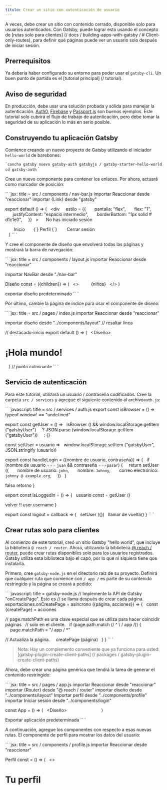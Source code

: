 ```yaml
---
título: Crear un sitio con autenticación de usuario
---
```


A veces, debe crear un sitio con contenido cerrado, disponible solo para usuarios autenticados. Con Gatsby, puede lograr esto usando el concepto de [rutas solo para clientes] (/ docs / building-apps-with-gatsby / # Client-only-routes), para definir qué páginas puede ver un usuario solo después de iniciar sesión.

## Prerrequisitos

Ya debería haber configurado su entorno para poder usar el `gatsby-cli`. Un buen punto de partida es el [tutorial principal] (/ tutorial).

## Aviso de seguridad

En producción, debe usar una solución probada y sólida para manejar la autenticación. [Auth0](https://www.auth0.com), [Firebase](https://firebase.google.com) y [Passport.js](http://passportjs.org) son buenos ejemplos. Este tutorial solo cubrirá el flujo de trabajo de autenticación, pero debe tomar la seguridad de su aplicación lo más en serio posible.

## Construyendo tu aplicación Gatsby

Comience creando un nuevo proyecto de Gatsby utilizando el iniciador `hello-world` de barebones:

`` `concha gatsby nuevo gatsby-auth gatsbyjs / gatsby-starter-hello-world cd gatsby-auth `` `

Cree un nuevo componente para contener los enlaces. Por ahora, actuará como marcador de posición:

`` `jsx: title = src / components / nav-bar.js
importar Reaccionar desde "reaccionar"
importar {Link} desde "gatsby"

export default () => (
  <div
    estilo = {{
      pantalla: "flex",
      flex: "1",
      justifyContent: "espacio intermedio",
      borderBottom: "1px solid # d1c1e0",
    }}
  >
    <span> No has iniciado sesión </span>

<nav>
      <Link to = "/"> Inicio </Link>
      {`} <Enlace a = "/"> Perfil </Link> {`}
      <Link to = "/"> Cerrar sesión </Link>
    </nav>
  </div>
)
`` `

Y cree el componente de diseño que envolverá todas las páginas y mostrará la barra de navegación:

`` `jsx: title = src / components / layout.js
importar Reaccionar desde "reaccionar"

importar NavBar desde "./nav-bar"

Diseño const = ({children}) => (
  <>
    <NavBar />
    {niños}
  </>
)

exportar diseño predeterminado
`` `

Por último, cambie la página de índice para usar el componente de diseño:

`` `jsx: title = src / pages / index.js
importar Reaccionar desde "reaccionar"

importar diseño desde "../components/layout" // resaltar línea

// destacado-inicio
export default () => (
  <Diseño>
    <h1> ¡Hola mundo! </h1>
  </Layout>
)
// punto culminante
`` `

## Servicio de autenticación

Para este tutorial, utilizará un usuario / contraseña codificados. Cree la carpeta `src / services` y agregue el siguiente contenido al archivo`auth.js`:

`` `javascript: title = src / services / auth.js
export const isBrowser = () => typeof window! == "undefined"

export const getUser = () =>
  isBrowser () && window.localStorage.getItem ("gatsbyUser")
    ? JSON.parse (window.localStorage.getItem ("gatsbyUser"))
    : {}

const setUser = usuario =>
  window.localStorage.setItem ("gatsbyUser", JSON.stringify (usuario))

export const handleLogin = ({nombre de usuario, contraseña}) => {
  if (nombre de usuario === `juan` && contraseña ===`pasar`) {
    return setUser ({
      nombre de usuario: `john`,
      nombre: `Johnny`,
      correo electrónico: `johnny @ example.org`,
    })
  }

falso retorno
}

export const isLoggedIn = () => {
  usuario const = getUser ()

volver !! user.username
}

export const logout = callback => {
  setUser ({})
  llamar de vuelta()
}
`` `

## Crear rutas solo para clientes

Al comienzo de este tutorial, creó un sitio Gatsby "hello world", que incluye la biblioteca `@ reach / router`. Ahora, utilizando la biblioteca [@ reach / router](https://reach.tech/router/), puede crear rutas disponibles solo para los usuarios registrados. Gatsby utiliza esta biblioteca bajo el capó, por lo que ni siquiera tiene que instalarla.

Primero, cree `gatsby-node.js` en el directorio raíz de su proyecto. Definirá que cualquier ruta que comience con `/ app /` es parte de su contenido restringido y la página se creará a pedido:

`` `javascript: title = gatsby-node.js
// Implemente la API de Gatsby "onCreatePage". Esto es
// se llama después de crear cada página.
exportaciones.onCreatePage = asíncrono ({página, acciones}) => {
  const {createPage} = acciones

// page.matchPath es una clave especial que se utiliza para hacer coincidir páginas
  // solo en el cliente.
  if (page.path.match (/ ^ \ / app /)) {
    page.matchPath = "/ app / \*"

// Actualiza la página.
    createPage (página)
  }
}
`` `

> Nota: Hay un complemento conveniente que ya funciona para usted: [gatsby-plugin-create-client-paths] (/ packages / gatsby-plugin-create-client-paths)

Ahora, debe crear una página genérica que tendrá la tarea de generar el contenido restringido:

`` `jsx: title = src / pages / app.js
importar Reaccionar desde "reaccionar"
importar {Router} desde "@ reach / router"
importar diseño desde "../components/layout"
Importar perfil desde "../components/profile"
importar Iniciar sesión desde "../components/login"

const App = () => (
  <Diseño>
    <Router>
      <Ruta del perfil = "/ aplicación / perfil" />
      <Ruta de acceso = "/ app / login" />
    </Router>
  </Layout>
)

Exportar aplicación predeterminada
`` `

A continuación, agregue los componentes con respecto a esas nuevas rutas. El componente de perfil para mostrar los datos del usuario:

`` `jsx: title = src / components / profile.js
importar Reaccionar desde "reaccionar"

Perfil const = () => (
  <>
    <h1> Tu perfil </h1>
    <ul>
